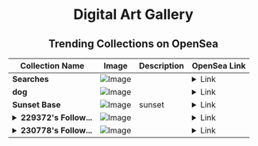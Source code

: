 <div align="center">

# Digital Art Gallery

## Trending Collections on OpenSea

| Collection Name                       | Image                                                                                     | Description                       | OpenSea Link                                                                                          |
|---------------------------------------|-------------------------------------------------------------------------------------------|-----------------------------------|--------------------------------------------------------------------------------------------------------|
| **Searches** | ![Image](https://i.seadn.io/s/raw/files/77e47b3d1db86991a91ebd986c477488.jpg?w=500&auto=format?w=200&auto=format) |  | <details><summary>Link</summary>[Searches](https://opensea.io/collection/searches-12)</details> |
| **dog** | ![Image](https://i.seadn.io/s/raw/files/c507267fc5a9d1bf866fb69412d6a7e4.png?w=500&auto=format?w=200&auto=format) |  | <details><summary>Link</summary>[dog](https://opensea.io/collection/dog-1268)</details> |
| **Sunset Base** | ![Image](https://i.seadn.io/s/raw/files/c39889fa58ef621a1bfe5d3422cb0303.jpg?w=500&auto=format?w=200&auto=format) | sunset | <details><summary>Link</summary>[Sunset Base](https://opensea.io/collection/sunset-base)</details> |
| **<details><summary>229372's Follow...</summary>229372's Follower</details>** | ![Image](https://i.seadn.io/s/raw/files/19f9f090920392cc3650cbdf4361755b.png?w=500&auto=format?w=200&auto=format) |  | <details><summary>Link</summary>[229372's Follower](https://opensea.io/collection/229372-s-follower)</details> |
| **<details><summary>230778's Follow...</summary>230778's Follower</details>** | ![Image](https://i.seadn.io/s/raw/files/19f9f090920392cc3650cbdf4361755b.png?w=500&auto=format?w=200&auto=format) |  | <details><summary>Link</summary>[230778's Follower](https://opensea.io/collection/230778-s-follower)</details> |

</div>